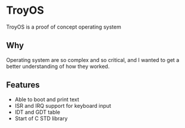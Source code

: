 # TroyOS
TroyOS is a proof of concept operating system

## Why
Operating system are so complex and so critical, and I wanted to get a better understanding of how they worked.

## Features
 * Able to boot and print text
 * ISR and IRQ support for keyboard input
 * IDT and GDT table
 * Start of C STD library